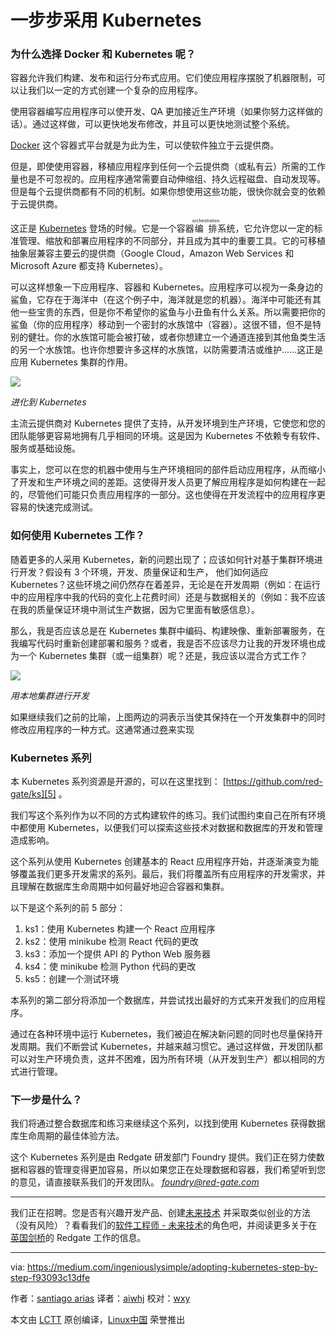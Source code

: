 一步步采用 Kubernetes
============================================================

### 为什么选择  Docker 和 Kubernetes 呢？

容器允许我们构建、发布和运行分布式应用。它们使应用程序摆脱了机器限制，可以让我们以一定的方式创建一个复杂的应用程序。

使用容器编写应用程序可以使开发、QA 更加接近生产环境（如果你努力这样做的话）。通过这样做，可以更快地发布修改，并且可以更快地测试整个系统。

[Docker][1] 这个容器式平台就是为此为生，可以使软件独立于云提供商。

但是，即使使用容器，移植应用程序到任何一个云提供商（或私有云）所需的工作量也是不可忽视的。应用程序通常需要自动伸缩组、持久远程磁盘、自动发现等。但是每个云提供商都有不同的机制。如果你想使用这些功能，很快你就会变的依赖于云提供商。

这正是 [Kubernetes][2] 登场的时候。它是一个容器<ruby>编排<rt>orchestration</rt></ruby>系统，它允许您以一定的标准管理、缩放和部署应用程序的不同部分，并且成为其中的重要工具。它的可移植抽象层兼容主要云的提供商（Google Cloud，Amazon Web Services 和 Microsoft Azure 都支持 Kubernetes）。

可以这样想象一下应用程序、容器和 Kubernetes。应用程序可以视为一条身边的鲨鱼，它存在于海洋中（在这个例子中，海洋就是您的机器）。海洋中可能还有其他一些宝贵的东西，但是你不希望你的鲨鱼与小丑鱼有什么关系。所以需要把你的鲨鱼（你的应用程序）移动到一个密封的水族馆中（容器）。这很不错，但不是特别的健壮。你的水族馆可能会被打破，或者你想建立一个通道连接到其他鱼类生活的另一个水族馆。也许你想要许多这样的水族馆，以防需要清洁或维护……这正是应用 Kubernetes 集群的作用。

![](https://cdn-images-1.medium.com/max/1600/1*OVt8cnY1WWOqdLFycCgdFg.jpeg)

*进化到 Kubernetes*

主流云提供商对 Kubernetes 提供了支持，从开发环境到生产环境，它使您和您的团队能够更容易地拥有几乎相同的环境。这是因为 Kubernetes 不依赖专有软件、服务或基础设施。

事实上，您可以在您的机器中使用与生产环境相同的部件启动应用程序，从而缩小了开发和生产环境之间的差距。这使得开发人员更了解应用程序是如何构建在一起的，尽管他们可能只负责应用程序的一部分。这也使得在开发流程中的应用程序更容易的快速完成测试。

### 如何使用 Kubernetes 工作？

随着更多的人采用 Kubernetes，新的问题出现了；应该如何针对基于集群环境进行开发？假设有 3 个环境，开发、质量保证和生产， 他们如何适应 Kubernetes？这些环境之间仍然存在着差异，无论是在开发周期（例如：在运行中的应用程序中我的代码的变化上花费时间）还是与数据相关的（例如：我不应该在我的质量保证环境中测试生产数据，因为它里面有敏感信息）。

那么，我是否应该总是在 Kubernetes 集群中编码、构建映像、重新部署服务，在我编写代码时重新创建部署和服务？或者，我是否不应该尽力让我的开发环境也成为一个 Kubernetes 集群（或一组集群）呢？还是，我应该以混合方式工作？

![](https://cdn-images-1.medium.com/max/1600/1*MXokxD8Ktte4_vWvTas9uw.jpeg)

*用本地集群进行开发*

如果继续我们之前的比喻，上图两边的洞表示当使其保持在一个开发集群中的同时修改应用程序的一种方式。这通常通过[卷][4]来实现

### Kubernetes 系列

本 Kubernetes 系列资源是开源的，可以在这里找到： [https://github.com/red-gate/ks][5] 。

我们写这个系列作为以不同的方式构建软件的练习。我们试图约束自己在所有环境中都使用 Kubernetes，以便我们可以探索这些技术对数据和数据库的开发和管理造成影响。

这个系列从使用 Kubernetes 创建基本的 React 应用程序开始，并逐渐演变为能够覆盖我们更多开发需求的系列。最后，我们将覆盖所有应用程序的开发需求，并且理解在数据库生命周期中如何最好地迎合容器和集群。

以下是这个系列的前 5 部分：

1.  ks1：使用 Kubernetes 构建一个 React 应用程序
2.  ks2：使用 minikube 检测 React 代码的更改
3.  ks3：添加一个提供 API 的 Python Web 服务器
4.  ks4：使 minikube 检测 Python 代码的更改
5.  ks5：创建一个测试环境

本系列的第二部分将添加一个数据库，并尝试找出最好的方式来开发我们的应用程序。

通过在各种环境中运行 Kubernetes，我们被迫在解决新问题的同时也尽量保持开发周期。我们不断尝试 Kubernetes，并越来越习惯它。通过这样做，开发团队都可以对生产环境负责，这并不困难，因为所有环境（从开发到生产）都以相同的方式进行管理。

### 下一步是什么？

我们将通过整合数据库和练习来继续这个系列，以找到使用 Kubernetes 获得数据库生命周期的最佳体验方法。

这个 Kubernetes 系列是由 Redgate 研发部门 Foundry 提供。我们正在努力使数据和容器的管理变得更加容易，所以如果您正在处理数据和容器，我们希望听到您的意见，请直接联系我们的开发团队。 [_foundry@red-gate.com_][6] 

* * *

我们正在招聘。您是否有兴趣开发产品、创建[未来技术][7] 并采取类似创业的方法（没有风险）？看看我们的[软件工程师 - 未来技术][8]的角色吧，并阅读更多关于在 [英国剑桥][9]的 Redgate 工作的信息。

--------------------------------------------------------------------------------

via: https://medium.com/ingeniouslysimple/adopting-kubernetes-step-by-step-f93093c13dfe

作者：[santiago arias][a]
译者：[aiwhj](https://github.com/aiwhj)
校对：[wxy](https://github.com/wxy)

本文由 [LCTT](https://github.com/LCTT/TranslateProject) 原创编译，[Linux中国](https://linux.cn/) 荣誉推出

[a]:https://medium.com/@santiaago?source=post_header_lockup
[1]:https://www.docker.com/what-docker
[2]:https://kubernetes.io/
[3]:https://www.google.co.uk/search?biw=723&bih=753&tbm=isch&sa=1&ei=p-YCWpbtN8atkwWc8ZyQAQ&q=nemo+fish&oq=nemo+fish&gs_l=psy-ab.3..0i67k1l2j0l2j0i67k1j0l5.5128.9271.0.9566.9.9.0.0.0.0.81.532.9.9.0....0...1.1.64.psy-ab..0.9.526...0i7i30k1j0i7i10i30k1j0i13k1j0i10k1.0.FbAf9xXxTEM
[4]:https://kubernetes.io/docs/concepts/storage/volumes/
[5]:https://github.com/red-gate/ks
[6]:mailto:foundry@red-gate.com
[7]:https://www.red-gate.com/foundry/
[8]:https://www.red-gate.com/our-company/careers/current-opportunities/software-engineer-future-technologies
[9]:https://www.red-gate.com/our-company/careers/living-in-cambridge
